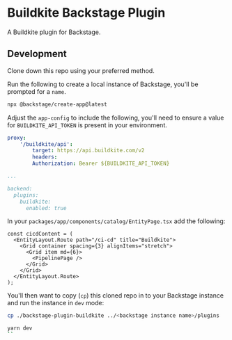 # Buildkite Backstage Plugin

A Buildkite plugin for Backstage.

## Development

Clone down this repo using your preferred method.

Run the following to create a local instance of Backstage, you'll be prompted for a `name`.

```sh
npx @backstage/create-app@latest
```

Adjust the `app-config` to include the following, you'll need to ensure a value for `BUILDKITE_API_TOKEN` is present in your environment.

```yaml
proxy:
    '/buildkite/api':
        target: https://api.buildkite.com/v2
        headers:
        Authorization: Bearer ${BUILDKITE_API_TOKEN}

...

backend:
  plugins:
    buildkite:
      enabled: true
```

In your `packages/app/components/catalog/EntityPage.tsx` add the following:

```react
const cicdContent = (
  <EntityLayout.Route path="/ci-cd" title="Buildkite">
    <Grid container spacing={3} alignItems="stretch">
      <Grid item md={6}>
        <PipelinePage />
      </Grid>
    </Grid>
  </EntityLayout.Route>
);
```

You'll then want to copy (`cp`) this cloned repo in to your Backstage instance and run the instance in `dev` mode:

```sh
cp ./backstage-plugin-buildkite ../<backstage instance name>/plugins

yarn dev
``


